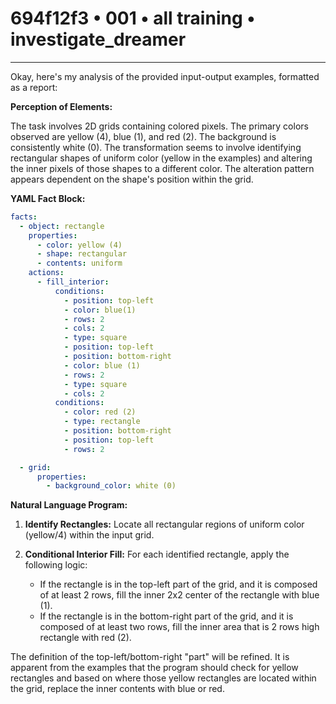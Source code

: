 # 694f12f3 • 001 • all training • investigate_dreamer

---
Okay, here's my analysis of the provided input-output examples, formatted as a report:

**Perception of Elements:**

The task involves 2D grids containing colored pixels. The primary colors observed are yellow (4), blue (1), and red (2). The background is consistently white (0). The transformation seems to involve identifying rectangular shapes of uniform color (yellow in the examples) and altering the inner pixels of those shapes to a different color. The alteration pattern appears dependent on the shape's position within the grid.

**YAML Fact Block:**



```yaml
facts:
  - object: rectangle
    properties:
      - color: yellow (4)
      - shape: rectangular
      - contents: uniform
    actions:
      - fill_interior:
          conditions:
            - position: top-left
            - color: blue(1)
            - rows: 2
            - cols: 2
            - type: square
            - position: top-left
            - position: bottom-right
            - color: blue (1)
            - rows: 2
            - type: square
            - cols: 2
          conditions:
            - color: red (2)
            - type: rectangle
            - position: bottom-right
            - position: top-left
            - rows: 2

  - grid:
      properties:
        - background_color: white (0)
```



**Natural Language Program:**

1.  **Identify Rectangles:** Locate all rectangular regions of uniform color (yellow/4) within the input grid.
2.  **Conditional Interior Fill:** For each identified rectangle, apply the following logic:

    *   If the rectangle is in the top-left part of the grid, and it is composed of at least 2 rows, fill the inner 2x2 center of the rectangle with blue (1).
    *   If the rectangle is in the bottom-right part of the grid, and it is composed of at least two rows, fill the inner area that is 2 rows high rectangle with red (2).

The definition of the top-left/bottom-right "part" will be refined. It is apparent from the examples that the program should check for yellow rectangles and based on where those yellow rectangles are located within the grid, replace the inner contents with blue or red.

